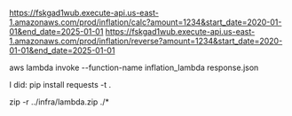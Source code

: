 https://fskgad1wub.execute-api.us-east-1.amazonaws.com/prod/inflation/calc?amount=1234&start_date=2020-01-01&end_date=2025-01-01
https://fskgad1wub.execute-api.us-east-1.amazonaws.com/prod/inflation/reverse?amount=1234&start_date=2020-01-01&end_date=2025-01-01


aws lambda invoke --function-name inflation_lambda response.json


I did: pip install requests -t .


zip -r ../infra/lambda.zip ./*